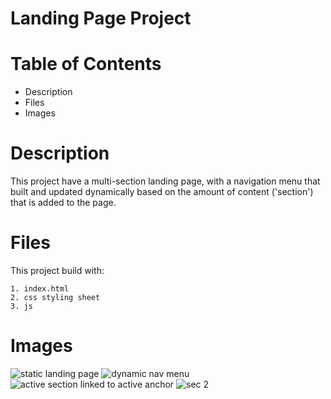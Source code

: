 # Landing Page Project

# Table of Contents

* Description
* Files
* Images

# Description
This project have a multi-section landing page, with a navigation menu that built and updated
dynamically based on the amount of content ('section') that is added to the page.

# Files
This project build with:

    1. index.html 
    2. css styling sheet
    3. js 

# Images
![static landing page](https://user-images.githubusercontent.com/81306700/133321194-2e1aecba-895e-49da-b2b2-f7a3a8800d67.png)
![dynamic nav menu](https://user-images.githubusercontent.com/81306700/133321220-9ac26312-ecb8-4b86-8269-3a02cadf3c4b.png)
![active section linked to active anchor](https://user-images.githubusercontent.com/81306700/133321234-6b00723f-cb92-4c0f-889e-e4e8f250fb3a.png)
![sec 2](https://user-images.githubusercontent.com/81306700/133321246-71d28e4a-da6a-4a21-a64c-1bd20119f9e3.PNG)




